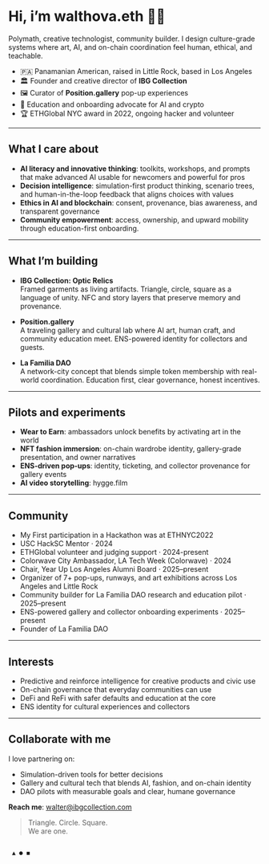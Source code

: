 # Hi, i’m **walthova.eth** 👋🏽
Polymath, creative technologist, community builder. I design culture-grade systems where art, AI, and on-chain coordination feel human, ethical, and teachable.

- 🇵🇦 Panamanian American, raised in Little Rock, based in Los Angeles  
- 🏛 Founder and creative director of **IBG Collection**  
- 🖼 Curator of **Position.gallery** pop-up experiences  
- 🧭 Education and onboarding advocate for AI and crypto  
- 🏆 ETHGlobal NYC award in 2022, ongoing hacker and volunteer

---

## What I care about
- **AI literacy and innovative thinking**: toolkits, workshops, and prompts that make advanced AI usable for newcomers and powerful for pros  
- **Decision intelligence**: simulation-first product thinking, scenario trees, and human-in-the-loop feedback that aligns choices with values  
- **Ethics in AI and blockchain**: consent, provenance, bias awareness, and transparent governance  
- **Community empowerment**: access, ownership, and upward mobility through education-first onboarding.

  
---

## What I’m building
- **IBG Collection: Optic Relics**  
  Framed garments as living artifacts. Triangle, circle, square as a language of unity. NFC and story layers that preserve memory and provenance.

- **Position.gallery**  
  A traveling gallery and cultural lab where AI art, human craft, and community education meet. ENS-powered identity for collectors and guests.

- **La Familia DAO**  
  A network-city concept that blends simple token membership with real-world coordination. Education first, clear governance, honest incentives.

---

## Pilots and experiments
- **Wear to Earn**: ambassadors unlock benefits by activating art in the world  
- **NFT fashion immersion**: on-chain wardrobe identity, gallery-grade presentation, and owner narratives  
- **ENS-driven pop-ups**: identity, ticketing, and collector provenance for gallery events  
- **AI video storytelling**: hygge.film

---

## Community
- My First participation in a Hackathon was at ETHNYC2022
- USC HackSC Mentor · 2024
- ETHGlobal volunteer and judging support · 2024-present 
- Colorwave City Ambassador, LA Tech Week (Colorwave) ·  2024
- Chair, Year Up Los Angeles Alumni Board · 2025–present
- Organizer of 7+ pop-ups, runways, and art exhibitions across Los Angeles and Little Rock 
- Community builder for La Familia DAO research and education pilot · 2025–present
- ENS-powered gallery and collector onboarding experiments · 2025–present
- Founder of La Familia DAO 

---

## Interests
- Predictive and reinforce intelligence for creative products and civic use  
- On-chain governance that everyday communities can use  
- DeFi and ReFi with safer defaults and education at the core  
- ENS identity for cultural experiences and collectors

---

## Collaborate with me
I love partnering on:
- Simulation-driven tools for better decisions  
- Gallery and cultural tech that blends AI, fashion, and on-chain identity  
- DAO pilots with measurable goals and clear, humane governance

**Reach me**: walter@ibgcollection.com

> Triangle. Circle. Square.  
> We are one.
```

 ▲ ● ◼︎
